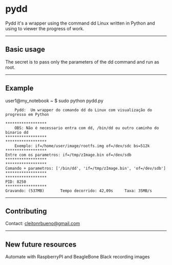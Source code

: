 pydd
====

Pydd it's a wrapper using the command dd Linux written in Python and using to viewer the progress of work.

-------
Basic usage
-------

The secret is to pass only the parameters of the dd command and run as root.

-------
Example
-------

user1@my_notebook ~ $ sudo python pydd.py

        Pydd:  Um wrapper do comando dd do Linux com visualização do progresso em Python
    
    ******************
        OBS: Não é necessario entra com dd, /bin/dd ou outro caminho do binario dd
    ******************
    ******************
        Exemplo: if=/home/user/image/rootfs.img of=/dev/sdc bs=512k
    ******************
    Entre com os parametros: if=/tmp/zImage.bin of=/dev/sdb
    ******************
    ******************
    Comando + parametros: ['/bin/dd', 'if=/tmp/zImage.bin', 'of=/dev/sdb']
    ******************
    ******************
    PID: 8250
    ******************
    Gravando: (537MB)       Tempo decorrido: 42,09s     Taxa: 35MB/s

-------
Contributing
-------
Contact: cleitonrbueno@gmail.com

-------
New future resources
-------
Automate with RaspberryPI and BeagleBone Black recording images
